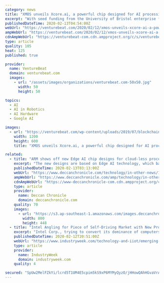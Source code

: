 ```yaml
---
category: news
title: "XMOS unveils Xcore.ai, a powerful chip designed for AI processing at the edge"
excerpt: "With seed funding from the University of Bristol enterprise fund and the Wyvern seed fund as well as Amadeus Capital Partners, DJF Espirit, and Foundation Capital, the startup set about developing processor technology ... spinning off its Graphcore division focused on server-side AI. The following three years culminated in the release of ..."
publishedDateTime: 2020-02-13T04:54:00Z
webUrl: "https://venturebeat.com/2020/02/12/xmos-unveils-xcore-ai-a-powerful-chip-designed-for-ai-processing-at-the-edge/"
ampWebUrl: "https://venturebeat.com/2020/02/12/xmos-unveils-xcore-ai-a-powerful-chip-designed-for-ai-processing-at-the-edge/amp/"
cdnAmpWebUrl: "https://venturebeat-com.cdn.ampproject.org/c/s/venturebeat.com/2020/02/12/xmos-unveils-xcore-ai-a-powerful-chip-designed-for-ai-processing-at-the-edge/amp/"
type: article
quality: 105
heat: 125
published: true

provider:
  name: VentureBeat
  domain: venturebeat.com
  images:
    - url: "/assets/images/organizations/venturebeat.com-50x50.jpg"
      width: 50
      height: 50

topics:
  - AI
  - AI in Robotics
  - AI Hardware
  - Google AI

images:
  - url: "https://venturebeat.com/wp-content/uploads/2019/07/blockchain_database-e1573158651295.jpg?fit=1200%2C600&strip=all"
    width: 1200
    height: 600
    title: "XMOS unveils Xcore.ai, a powerful chip designed for AI processing at the edge"

related:
  - title: "ARM shows off new Edge AI chip designs for cloud-less processing on IoT devices"
    excerpt: "The new designs are based on Edge AI technology, which basically means processing on a device without a cloud connection Chipmaker ARM has announced two new chip designs for AI processing, focused particularly on the internet of things (IoT) devices. The new designs- the ARM Cortex-M55 and Ethos-U55 are based on Edge AI technology, which ..."
    publishedDateTime: 2020-02-13T03:13:00Z
    webUrl: "https://www.deccanchronicle.com/technology/in-other-news/130220/arm-shows-off-new-edge-ai-chip-designs-for-cloud-less-processing-on-io.html"
    ampWebUrl: "https://www.deccanchronicle.com/amp/technology/in-other-news/130220/arm-shows-off-new-edge-ai-chip-designs-for-cloud-less-processing-on-io.html"
    cdnAmpWebUrl: "https://www-deccanchronicle-com.cdn.ampproject.org/c/s/www.deccanchronicle.com/amp/technology/in-other-news/130220/arm-shows-off-new-edge-ai-chip-designs-for-cloud-less-processing-on-io.html"
    type: article
    provider:
      name: Deccan Chronicle
      domain: deccanchronicle.com
    quality: 70
    images:
      - url: "https://s3.ap-southeast-1.amazonaws.com/images.deccanchronicle.com/dc-Cover-c6vcqtlfu5qn38at3rp993fd81-20200213084133.Medi.jpeg"
        width: 800
        height: 448
  - title: "Intel Angling for Piece of Self-Driving Market with New Processors"
    excerpt: "Intel Corp., trying to convert its dominance of computers into a stake in the growing market for chips used in cars, is offering automakers new products aimed at making its technology crucial to the effort to develop self-driving vehicles. ‘Intel Go’ will feature processors ranging from its smallest Atom chips all the way up to its most ..."
    publishedDateTime: 2020-02-12T20:51:00Z
    webUrl: "https://www.industryweek.com/technology-and-iiot/emerging-technologies/article/21998371/intel-angling-for-piece-of-selfdriving-market-with-new-processors"
    type: article
    provider:
      name: IndustryWeek
      domain: industryweek.com
    quality: 4

secured: "SpUw2MelFZkYi/lcrd5T1UM4E5cpim5kS9xP6MYMyQyzO/jHHowQAhHGvaVrAc8oTqMWIXoevwdmvii5O6W3+gQAMds77zCSWRpy0rTxnti+l66ADNKiyyna1/6+k40YUqgTAey20xO8iMUghrsmxHh/aYortw9oEBgYR4/BLeUQ/ZPNDdqOmBzKpRaQy2hqdH8t6KO3mEpbBOim0zz86FjOTUbXN03LalARVrnTcDWY/lNHoS+8U2of3C170TqREPRLQn8zqVwJHN2JndJYQwCgVKgg1BuhzPbmRkOQcP+Y6AlHRqtSVSQ99EgfWgCJ;Fub82ueHNi+Rmk3sg6SENw=="
---
```


